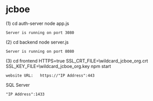 # jcboe

(1) cd auth-server
    node app.js

    Server is running on port 3080

(2) cd backend
    node server.js

    Server is running on port 8080

(3) cd frontend
    HTTPS=true SSL_CRT_FILE=\wildcard_jcboe_org.crt SSL_KEY_FILE=\wildcard_jcboe_org.key npm start

    website URL:   https://"IP Address":443

SQL Server

    "IP Address":1433
    